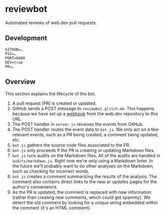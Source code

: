 # reviewbot

Automated reviews of web.dev pull requests.

## Development

```
GITHUB=…
PSI=…
PORT=8080
DEV=true
PR=…
```

## Overview

This section explains the lifecycle of the bot.

1. A pull request (PR) is created or updated.
1. GitHub sends a POST message to `reviewbot.glitch.me`. This happens
   because we have set up a [webhook] from the web.dev repository to this URL.
1. The POST handler in `server.js` receives the events from GitHub.
1. The POST handler routes the event data to `bot.js`. We only act on a few
   relevant events, such as a PR being created, a comment being updated, etc.
1. `bot.js` gathers the source code files associated to the PR.
1. `bot.js` only proceeds if the PR is creating or updating Markdown files.
1. `bot.js` runs audits on the Markdown files. All of the audits are handled
   in `audits/markdown.js`. Right now we're only using a Markdown linter.
   In the future we'll probably want to do other analyses on the Markdown,
   such as checking for incorrect words.
1. `bot.js` creates a comment summarizing the results of the analysis.
   The comment also contains direct links to the new or updates pages
   for the author's convenience.
1. As the PR is updated, the comment is replaced with new information
   (rather than creating new comments, which could get spammy). We detect
   the old comment by looking for a unique string embedded within
   the comment (it's an HTML comment).

[webhook]: https://docs.github.com/en/developers/webhooks-and-events/about-webhooks